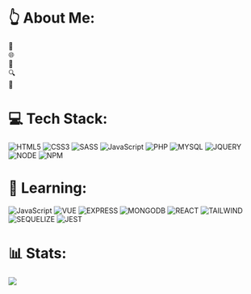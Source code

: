 # 👆 About Me:
🚀 <br>
🌐 <br>
📘 <br>
🔍 <br>
🌟 



# 💻 Tech Stack:
![HTML5](https://img.shields.io/badge/html5-%23E34F26.svg?style=for-the-badge&logo=html5&logoColor=white)
![CSS3](https://img.shields.io/badge/css3-%231572B6.svg?style=for-the-badge&logo=css3&logoColor=white)
![SASS](https://img.shields.io/badge/SASS-hotpink.svg?style=for-the-badge&logo=SASS&logoColor=white)
![JavaScript](https://img.shields.io/badge/JavaScript-F7DF1E?style=for-the-badge&logo=javascript&logoColor=black)
![PHP](https://img.shields.io/badge/PHP-777BB4?style=for-the-badge&logo=php&logoColor=white)
![MYSQL](https://img.shields.io/badge/MySQL-005C84?style=for-the-badge&logo=mysql&logoColor=white)
![JQUERY](https://img.shields.io/badge/jQuery-0769AD?style=for-the-badge&logo=jquery&logoColor=white)
![NODE](https://img.shields.io/badge/Node.js-43853D?style=for-the-badge&logo=node.js&logoColor=white)
![NPM](https://img.shields.io/badge/NPM-%23CB3837.svg?style=for-the-badge&logo=npm&logoColor=white)
<br>
# 🙇 Learning:
![JavaScript](https://img.shields.io/badge/JavaScript-F7DF1E?style=for-the-badge&logo=javascript&logoColor=black)
![VUE](https://img.shields.io/badge/Vue.js-35495E?style=for-the-badge&logo=vue.js&logoColor=4FC08D)
![EXPRESS](https://img.shields.io/badge/Express.js-404D59?style=for-the-badge)
![MONGODB](https://img.shields.io/badge/MongoDB-4EA94B?style=for-the-badge&logo=mongodb&logoColor=white)
![REACT](https://img.shields.io/badge/React-20232A?style=for-the-badge&logo=react&logoColor=61DAFB)
![TAILWIND](https://img.shields.io/badge/Tailwind_CSS-38B2AC?style=for-the-badge&logo=tailwind-css&logoColor=white)
![SEQUELIZE](https://img.shields.io/badge/sequelize-323330?style=for-the-badge&logo=sequelize&logoColor=blue)
![JEST](https://img.shields.io/badge/Jest-323330?style=for-the-badge&logo=Jest&logoColor=white)
<br>
# 📊 Stats:
![](https://github-readme-stats.vercel.app/api?username={VLNZCode}&theme=blue-green)
